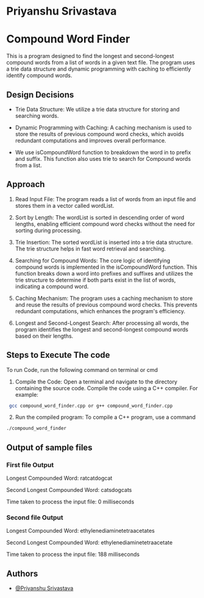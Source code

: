 # Priyanshu Srivastava

# Compound Word Finder


This is a program designed to find the longest and second-longest compound words from a list of words in a given text file. The program uses a trie data structure and dynamic programming with caching to efficiently identify compound words.


## Design Decisions
- Trie Data Structure: We utilize a trie data structure for storing and searching words.

- Dynamic Programming with Caching: A caching mechanism is used to store the results of previous compound word checks, which avoids redundant computations and improves overall performance.

- We use isCompoundWord function to breakdown the word in to prefix and suffix. This function also uses trie to search for Compound words from a list.
## Approach
1. Read Input File: The program reads a list of words from an input file and stores them in a vector called wordList.

2. Sort by Length: The wordList is sorted in descending order of word lengths, enabling efficient compound word checks without the need for sorting during processing.

3. Trie Insertion: The sorted wordList is inserted into a trie data structure. The trie structure helps in fast word retrieval and searching.

4. Searching for Compound Words: The core logic of identifying compound words is implemented in the isCompoundWord function. This function breaks down a word into prefixes and suffixes and utilizes the trie structure to determine if both parts exist in the list of words, indicating a compound word.

5. Caching Mechanism: The program uses a caching mechanism to store and reuse the results of previous compound word checks. This prevents redundant computations, which enhances the program's efficiency.

6. Longest and Second-Longest Search: After processing all words, the program identifies the longest and second-longest compound words based on their lengths.
## Steps to Execute The code

To run Code, run the following command on terminal or cmd 

1. Compile the Code: Open a terminal and navigate to the directory containing the source code. Compile the code using a C++ compiler. 
For example:
```bash
 gcc compound_word_finder.cpp or g++ compound_word_finder.cpp
```
2. Run the compiled program: To compile a C++ program, use a command 
```bash
./compound_word_finder
```
## Output of sample files


### First file Output

Longest Compounded Word: ratcatdogcat

Second Longest Compounded Word: catsdogcats

Time taken to process the input file: 0 milliseconds

### Second file Output


Longest Compounded Word: ethylenediaminetetraacetates

Second Longest Compounded Word: ethylenediaminetetraacetate

Time taken to process the input file: 188 milliseconds

## Authors

- [@Priyanshu Srivastava ](https://github.com/priyanshu28012002)
